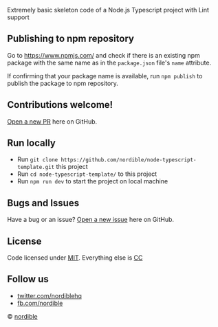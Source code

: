 Extremely basic skeleton code of a Node.js Typescript project with Lint support

## Publishing to npm repository

Go to https://www.npmjs.com/ and check if there is an existing npm package with the same name as in the `package.json` file's `name` attribute.

If confirming that your package name is available, run `npm publish` to publish the package to npm repository.

## Contributions welcome!

[Open a new PR](https://github.com/nordible/node-typescript-template/pulls) here on GitHub.

## Run locally
- Run `git clone https://github.com/nordible/node-typescript-template.git` this project
- Run `cd node-typescript-template/` to this project
- Run `npm run dev` to start the project on local machine

## Bugs and Issues

Have a bug or an issue? [Open a new issue](https://github.com/nordible/node-typescript-template/issues) here on GitHub.

## License

Code licensed under [MIT](https://opensource.org/licenses/MIT). Everything else is [CC](http://creativecommons.org/)

## Follow us

* [twitter.com/nordiblehq](https://twitter.com/nordiblehq)
* [fb.com/nordible](https://www.facebook.com/nordible)

&copy; [nordible](https://nordible.com/)
